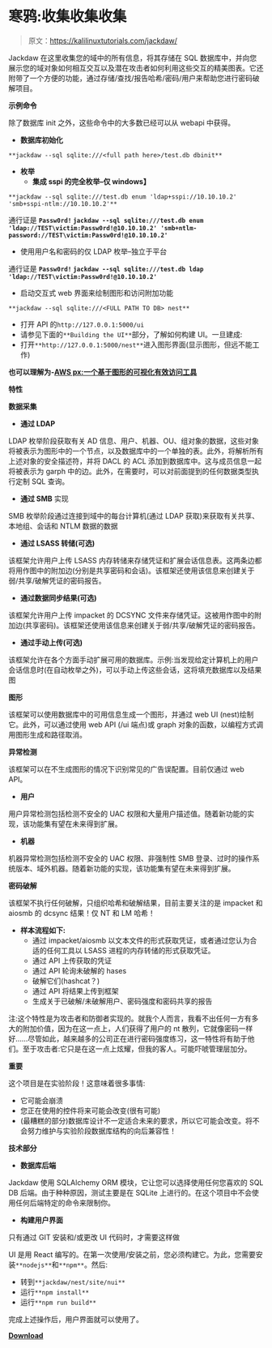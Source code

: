 # 寒鸦:收集收集收集

> 原文：<https://kalilinuxtutorials.com/jackdaw/>

Jackdaw 在这里收集您的域中的所有信息，将其存储在 SQL 数据库中，并向您展示您的域对象如何相互交互以及潜在攻击者如何利用这些交互的精美图表。它还附带了一个方便的功能，通过存储/查找/报告哈希/密码/用户来帮助您进行密码破解项目。

**示例命令**

除了数据库 init 之外，这些命令中的大多数已经可以从 webapi 中获得。

*   **数据库初始化**

`**jackdaw --sql sqlite:///<full path here>/test.db dbinit**`

*   **枚举**
    *   **集成 sspi 的完全枚举–仅 windows】**

`**jackdaw --sql sqlite:///test.db enum 'ldap+sspi://10.10.10.2' 'smb+sspi-ntlm://10.10.10.2'**`

通行证是 **`Passw0rd!`
`jackdaw --sql sqlite:///test.db enum 'ldap://TEST\victim:Passw0rd!@10.10.10.2' 'smb+ntlm-password://TEST\victim:Passw0rd!@10.10.10.2'`**

*   使用用户名和密码的仅 LDAP 枚举–独立于平台

通行证是 **`Passw0rd!`
`jackdaw --sql sqlite:///test.db ldap 'ldap://TEST\victim:Passw0rd!@10.10.10.2'`**

*   启动交互式 web 界面来绘制图形和访问附加功能

`**jackdaw --sql sqlite:///<FULL PATH TO DB> nest**`

*   打开 API 的`http://127.0.0.1:5000/ui`
*   请参见下面的`**Building the UI**`部分，了解如何构建 UI。一旦建成:
*   打开`**http://127.0.0.1:5000/nest**`进入图形界面(显示图形，但远不能工作)

**也可以理解为-[AWS px:一个基于图形的可视化有效访问工具](https://kalilinuxtutorials.com/awspx/)**

**特性**

**数据采集**

*   **通过 LDAP**

LDAP 枚举阶段获取有关 AD 信息、用户、机器、OU、组对象的数据，这些对象将被表示为图形中的一个节点，以及数据库中的一个单独的表。此外，将解析所有上述对象的安全描述符，并将 DACL 的 ACL 添加到数据库中。这与成员信息一起将被表示为 garph 中的边。此外，在需要时，可以对前面提到的任何数据类型执行定制 SQL 查询。

*   **通过 SMB** 实现

SMB 枚举阶段通过连接到域中的每台计算机(通过 LDAP 获取)来获取有关共享、本地组、会话和 NTLM 数据的数据

*   **通过 LSASS 转储(可选)**

该框架允许用户上传 LSASS 内存转储来存储凭证和扩展会话信息表。这两条边都将用作图中的附加边(分别是共享密码和会话)。该框架还使用该信息来创建关于弱/共享/破解凭证的密码报告。

*   **通过数据同步结果(可选)**

该框架允许用户上传 impacket 的 DCSYNC 文件来存储凭证。这被用作图中的附加边(共享密码)。该框架还使用该信息来创建关于弱/共享/破解凭证的密码报告。

*   **通过手动上传(可选)**

该框架允许在各个方面手动扩展可用的数据库。示例:当发现给定计算机上的用户会话信息时(在自动枚举之外)，可以手动上传这些会话，这将填充数据库以及结果图

**图形**

该框架可以使用数据库中的可用信息生成一个图形，并通过 web UI (nest)绘制它。此外，可以通过使用 web API (/ui 端点)或 graph 对象的函数，以编程方式调用图形生成和路径取消。

**异常检测**

该框架可以在不生成图形的情况下识别常见的广告误配置。目前仅通过 web API。

*   **用户**

用户异常检测包括检测不安全的 UAC 权限和大量用户描述值。随着新功能的实现，该功能集有望在未来得到扩展。

*   **机器**

机器异常检测包括检测不安全的 UAC 权限、非强制性 SMB 登录、过时的操作系统版本、域外机器。随着新功能的实现，该功能集有望在未来得到扩展。

**密码破解**

该框架不执行任何破解，只组织哈希和破解结果，目前主要关注的是 impacket 和 aiosmb 的 dcsync 结果！仅 NT 和 LM 哈希！

*   **样本流程如下:**
    *   通过 impacket/aiosmb 以文本文件的形式获取凭证，或者通过您认为合适的任何工具以 LSASS 进程的内存转储的形式获取凭证。
    *   通过 API 上传获取的凭证
    *   通过 API 轮询未破解的 hases
    *   破解它们(hashcat？)
    *   通过 API 将结果上传到框架
    *   生成关于已破解/未破解用户、密码强度和密码共享的报告

注:这个特性是为攻击者和防御者实现的。就我个人而言，我看不出任何一方有多大的附加价值，因为在这一点上，人们获得了用户的 nt 散列，它就像密码一样好……尽管如此，越来越多的公司正在进行密码强度练习，这一特性将有助于他们。至于攻击者:它只是在这一点上炫耀，但我的客人。可能吓唬管理层加分。

**重要**

这个项目是在实验阶段！这意味着很多事情:

*   它可能会崩溃
*   您正在使用的控件将来可能会改变(很有可能)
*   (最糟糕的部分)数据库设计不一定适合未来的要求，所以它可能会改变。将不会努力维护与实验阶段数据库结构的向后兼容性！

**技术部分**

*   **数据库后端**

Jackdaw 使用 SQLAlchemy ORM 模块，它让您可以选择使用任何您喜欢的 SQL DB 后端。由于种种原因，测试主要是在 SQLite 上进行的。在这个项目中不会使用任何后端特定的命令来限制你。

*   **构建用户界面**

只有通过 GIT 安装和/或更改 UI 代码时，才需要这样做

UI 是用 React 编写的。在第一次使用/安装之前，您必须构建它。为此，您需要安装`**nodejs**`和`**npm**`。然后:

*   转到`**jackdaw/nest/site/nui**`
*   运行`**npm install**`
*   运行`**npm run build**`

完成上述操作后，用户界面就可以使用了。

[**Download**](https://github.com/skelsec/jackdaw)